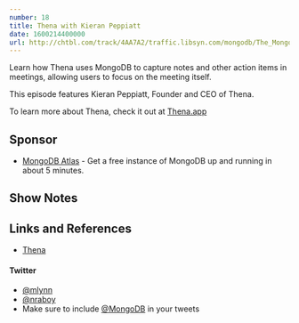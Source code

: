 ```yaml
---
number: 18
title: Thena with Kieran Peppiatt
date: 1600214400000
url: http://chtbl.com/track/4AA7A2/traffic.libsyn.com/mongodb/The_MongoDB_Podcast_-_Thena_with_Kieran.mp3
---
```


Learn how Thena uses MongoDB to capture notes and other action items in meetings, allowing users to focus on the meeting itself.

This episode features Kieran Peppiatt, Founder and CEO of Thena.

To learn more about Thena, check it out at [Thena.app](https://www.thena.app/)

## Sponsor

* [MongoDB Atlas](https://cloud.mongodb.com) - Get a free instance of MongoDB up and running in about 5 minutes.

## Show Notes

## Links and References
* [Thena](https://thena.app/)

#### Twitter
 * [@mlynn](https://twitter.com/mlynn)
 * [@nraboy](https://twitter.com/nraboy)
 * Make sure to include [@MongoDB](https://twitter.com/MongoDB) in your tweets